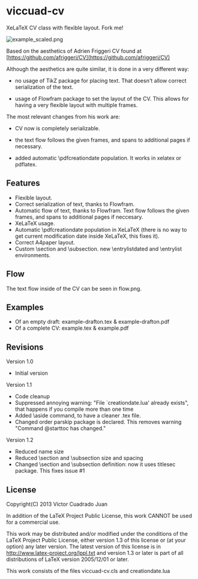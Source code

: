 viccuad-cv
==========


XeLaTeX CV class with flexible layout. Fork me!

![example_scaled.png](https://github.com/viccuad/viccuad-cv/raw/master/example_scaled.png)

Based on the aesthetics of Adrien Friggeri CV found at
[https://github.com/afriggeri/CV](https://github.com/afriggeri/CV)

Although the aesthetics are quite similar, it is done in a very different way:

 - no usage of TikZ package for placing text. That doesn't allow correct 
serialization of the text.

 - usage of Flowfram package to set the layout of the CV. This allows for having a very flexible layout with multiple frames.

The most relevant changes from his work are:

 - CV now is completely serializable.

 - the text flow follows the given frames, and spans to additional pages if 
necessary. 

 - added automatic \pdfcreationdate population. It works in xelatex 
or pdflatex.
 
## Features
 - Flexible layout.
 - Correct serialization of text, thanks to Flowfram.
 - Automatic flow of text, thanks to Flowfram. Text flow follows the given frames, and spans to additional pages if neccesary.
 - XeLaTeX usage.
 - Automatic \pdfcreationdate population in XeLaTeX (there is no way to get current modification date inside XeLaTeX, this fixes it).
 - Correct A4paper layout.
 - Custom \section and \subsection. new \entrylistdated and \entrylist environments.

## Flow
The text flow inside of the CV can be seen in flow.png.

## Examples 
 * Of an empty draft: example-drafton.tex & example-drafton.pdf
 * Of a complete CV: example.tex & example.pdf


## Revisions
Version 1.0

 * Initial version

Version 1.1

 * Code cleanup 
 * Suppressed annoying warning: "File `creationdate.lua' already exists", that 
   happens if you compile more than one time
 * Added \aside command, to have a cleaner .tex file.
 * Changed order parskip package is declared. This removes warning "Command 
   \@starttoc  has changed."

Version 1.2

 * Reduced name size
 * Reduced \section and \subsection size and spacing
 * Changed \section and \subsection definition: now it uses titlesec package. This fixes issue #1

## License

Copyright(C) 2013  Víctor Cuadrado Juan 

In addition of the LaTeX Project Public License, this work CANNOT be used for a commercial use. 

This work may be distributed and/or modified under the
conditions of the LaTeX Project Public License, either version 1.3
of this license or (at your option) any later version.
The latest version of this license is in
http://www.latex-project.org/lppl.txt
and version 1.3 or later is part of all distributions of LaTeX
version 2005/12/01 or later.

This work consists of the files viccuad-cv.cls and creationdate.lua 

